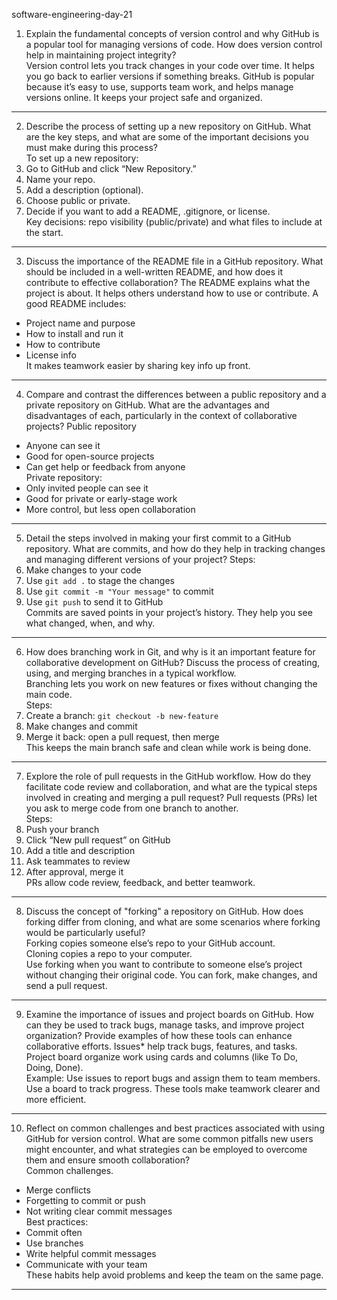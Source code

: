 software-engineering-day-21


1. Explain the fundamental concepts of version control and why GitHub is a popular tool for managing versions of code. How does version control help in maintaining project integrity?  
Version control lets you track changes in your code over time. It helps you go back to earlier versions if something breaks. GitHub is popular because it’s easy to use, supports team work, and helps manage versions online. It keeps your project safe and organized.

---

2. Describe the process of setting up a new repository on GitHub. What are the key steps, and what are some of the important decisions you must make during this process?  
To set up a new repository:  
1. Go to GitHub and click “New Repository.”  
2. Name your repo.  
3. Add a description (optional).  
4. Choose public or private.  
5. Decide if you want to add a README, .gitignore, or license.  
Key decisions: repo visibility (public/private) and what files to include at the start.

---

3. Discuss the importance of the README file in a GitHub repository. What should be included in a well-written README, and how does it contribute to effective collaboration? 
The README explains what the project is about. It helps others understand how to use or contribute. A good README includes:  
- Project name and purpose  
- How to install and run it  
- How to contribute  
- License info  
It makes teamwork easier by sharing key info up front.

---

4. Compare and contrast the differences between a public repository and a private repository on GitHub. What are the advantages and disadvantages of each, particularly in the context of collaborative projects? 
Public repository  
- Anyone can see it  
- Good for open-source projects  
- Can get help or feedback from anyone  
Private repository:  
- Only invited people can see it  
- Good for private or early-stage work  
- More control, but less open collaboration

---

5. Detail the steps involved in making your first commit to a GitHub repository. What are commits, and how do they help in tracking changes and managing different versions of your project? 
Steps:  
1. Make changes to your code  
2. Use `git add .` to stage the changes  
3. Use `git commit -m "Your message"` to commit  
4. Use `git push` to send it to GitHub  
Commits are saved points in your project’s history. They help you see what changed, when, and why.

---

6. How does branching work in Git, and why is it an important feature for collaborative development on GitHub? Discuss the process of creating, using, and merging branches in a typical workflow.  
Branching lets you work on new features or fixes without changing the main code.  
Steps:  
1. Create a branch: `git checkout -b new-feature`  
2. Make changes and commit  
3. Merge it back: open a pull request, then merge  
This keeps the main branch safe and clean while work is being done.

---

7. Explore the role of pull requests in the GitHub workflow. How do they facilitate code review and collaboration, and what are the typical steps involved in creating and merging a pull request? 
Pull requests (PRs) let you ask to merge code from one branch to another.  
Steps:  
1. Push your branch  
2. Click “New pull request” on GitHub  
3. Add a title and description  
4. Ask teammates to review  
5. After approval, merge it  
PRs allow code review, feedback, and better teamwork.

---

8. Discuss the concept of "forking" a repository on GitHub. How does forking differ from cloning, and what are some scenarios where forking would be particularly useful?  
Forking copies someone else’s repo to your GitHub account.  
Cloning copies a repo to your computer.  
Use forking when you want to contribute to someone else’s project without changing their original code. You can fork, make changes, and send a pull request.

---

9. Examine the importance of issues and project boards on GitHub. How can they be used to track bugs, manage tasks, and improve project organization? Provide examples of how these tools can enhance collaborative efforts. 
Issues* help track bugs, features, and tasks.  
Project board organize work using cards and columns (like To Do, Doing, Done).  
Example: Use issues to report bugs and assign them to team members. Use a board to track progress. These tools make teamwork clearer and more efficient.

---

10. Reflect on common challenges and best practices associated with using GitHub for version control. What are some common pitfalls new users might encounter, and what strategies can be employed to overcome them and ensure smooth collaboration?  
Common challenges. 
- Merge conflicts  
- Forgetting to commit or push  
- Not writing clear commit messages  
Best practices:
- Commit often  
- Use branches  
- Write helpful commit messages  
- Communicate with your team  
These habits help avoid problems and keep the team on the same page.

********
